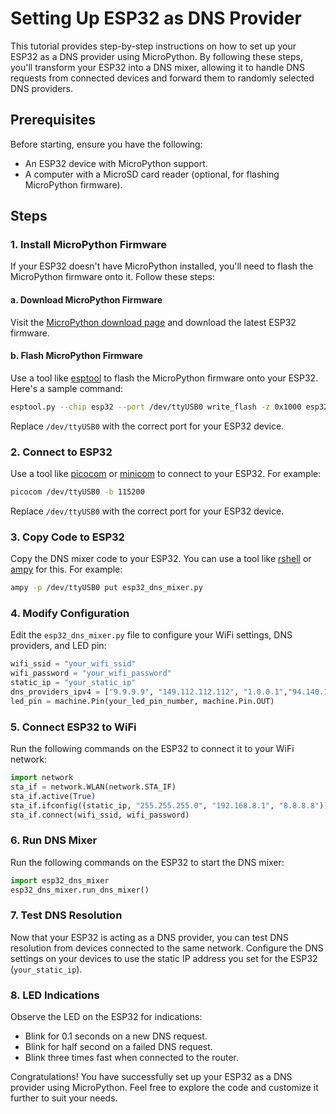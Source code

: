 # Setting Up ESP32 as DNS Provider

This tutorial provides step-by-step instructions on how to set up your ESP32 as a DNS provider using MicroPython. By following these steps, you'll transform your ESP32 into a DNS mixer, allowing it to handle DNS requests from connected devices and forward them to randomly selected DNS providers.

## Prerequisites

Before starting, ensure you have the following:

- An ESP32 device with MicroPython support.
- A computer with a MicroSD card reader (optional, for flashing MicroPython firmware).

## Steps

### 1. Install MicroPython Firmware

If your ESP32 doesn't have MicroPython installed, you'll need to flash the MicroPython firmware onto it. Follow these steps:

#### a. Download MicroPython Firmware

Visit the [MicroPython download page](https://micropython.org/download/esp32/) and download the latest ESP32 firmware.

#### b. Flash MicroPython Firmware

Use a tool like [esptool](https://github.com/espressif/esptool) to flash the MicroPython firmware onto your ESP32. Here's a sample command:

```bash
esptool.py --chip esp32 --port /dev/ttyUSB0 write_flash -z 0x1000 esp32-firmware.bin
```

Replace `/dev/ttyUSB0` with the correct port for your ESP32 device.

### 2. Connect to ESP32

Use a tool like [picocom](https://github.com/npat-efault/picocom) or [minicom](https://linux.die.net/man/1/minicom) to connect to your ESP32. For example:

```bash
picocom /dev/ttyUSB0 -b 115200
```

Replace `/dev/ttyUSB0` with the correct port for your ESP32 device.

### 3. Copy Code to ESP32

Copy the DNS mixer code to your ESP32. You can use a tool like [rshell](https://github.com/dhylands/rshell) or [ampy](https://github.com/scientifichackers/ampy) for this. For example:

```bash
ampy -p /dev/ttyUSB0 put esp32_dns_mixer.py
```

### 4. Modify Configuration

Edit the `esp32_dns_mixer.py` file to configure your WiFi settings, DNS providers, and LED pin:

```python
wifi_ssid = "your_wifi_ssid"
wifi_password = "your_wifi_password"
static_ip = "your_static_ip"
dns_providers_ipv4 = ["9.9.9.9", "149.112.112.112", "1.0.0.1","94.140.14.14", "1.1.1.1", "8.8.8.8"]
led_pin = machine.Pin(your_led_pin_number, machine.Pin.OUT)
```

### 5. Connect ESP32 to WiFi

Run the following commands on the ESP32 to connect it to your WiFi network:

```python
import network
sta_if = network.WLAN(network.STA_IF)
sta_if.active(True)
sta_if.ifconfig((static_ip, "255.255.255.0", "192.168.8.1", "8.8.8.8"))
sta_if.connect(wifi_ssid, wifi_password)
```

### 6. Run DNS Mixer

Run the following commands on the ESP32 to start the DNS mixer:

```python
import esp32_dns_mixer
esp32_dns_mixer.run_dns_mixer()
```

### 7. Test DNS Resolution

Now that your ESP32 is acting as a DNS provider, you can test DNS resolution from devices connected to the same network. Configure the DNS settings on your devices to use the static IP address you set for the ESP32 (`your_static_ip`).

### 8. LED Indications

Observe the LED on the ESP32 for indications:

- Blink for 0.1 seconds on a new DNS request.
- Blink for half second on a failed DNS request.
- Blink three times fast when connected to the router.

Congratulations! You have successfully set up your ESP32 as a DNS provider using MicroPython. Feel free to explore the code and customize it further to suit your needs.
